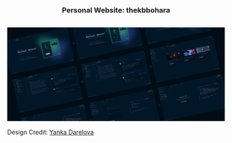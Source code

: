 ## <h3 align="center">Personal Website: thekbbohara</h3>

##

![Portfolio Cover](./README_ASSETS/portfolioCover.png)

Design Credit: [Yanka Darelova](https://www.figma.com/community/file/1100794861710979147/portfolio-for-developers-concept-v-2)
